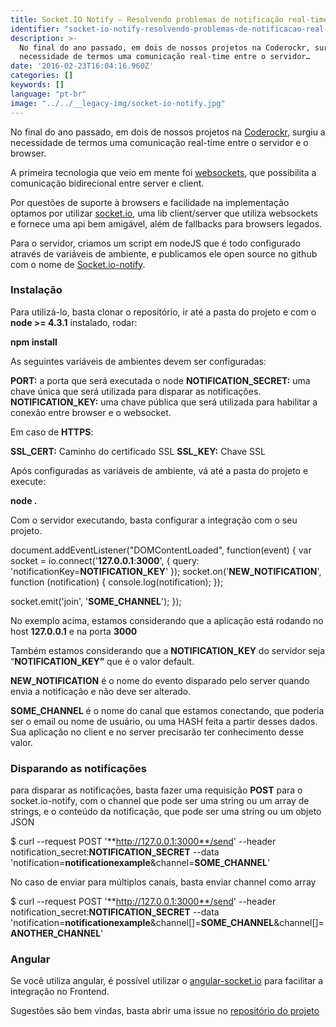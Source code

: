 ```yaml
---
title: Socket.IO Notify — Resolvendo problemas de notificação real-time
identifier: "socket-io-notify-resolvendo-problemas-de-notificacao-real-time"
description: >-
  No final do ano passado, em dois de nossos projetos na Coderockr, surgiu a
  necessidade de termos uma comunicação real-time entre o servidor…
date: '2016-02-23T16:04:16.960Z'
categories: []
keywords: []
language: "pt-br"
image: "../../__legacy-img/socket-io-notify.jpg"
---
```


No final do ano passado, em dois de nossos projetos na [Coderockr](http://www.coderockr.com), surgiu a necessidade de termos uma comunicação real-time entre o servidor e o browser.

A primeira tecnologia que veio em mente foi [websockets](https://developer.mozilla.org/pt-br/docs/WebSockets), que possibilita a comunicação bidirecional entre server e client.

Por questões de suporte à browsers e facilidade na implementação optamos por utilizar [socket.io](http://socket.io/), uma lib client/server que utiliza websockets e fornece uma api bem amigável, além de fallbacks para browsers legados.

Para o servidor, criamos um script em nodeJS que é todo configurado através de variáveis de ambiente, e publicamos ele open source no github com o nome de [Socket.io-notify](https://github.com/viniciusdacal/socket.io-notify).

### Instalação

Para utilizá-lo, basta clonar o repositório, ir até a pasta do projeto e com o **node >= 4.3.1** instalado, rodar:

**npm install**

As seguintes variáveis de ambientes devem ser configuradas:

**PORT:** a porta que será executada o node
**NOTIFICATION\_SECRET:** uma chave única que será utilizada para disparar as notificações.
**NOTIFICATION\_KEY:** uma chave pública que será utilizada para habilitar a conexão entre browser e o websocket.

Em caso de **HTTPS**:

**SSL\_CERT:** Caminho do certificado SSL
**SSL\_KEY:** Chave SSL

Após configuradas as variáveis de ambiente, vá até a pasta do projeto e execute:

**node .**

Com o servidor executando, basta configurar a integração com o seu projeto.

document.addEventListener("DOMContentLoaded", function(event) {
  var socket = io.connect('**127.0.0.1**:**3000**', {
    query: 'notificationKey=**NOTIFICATION\_KEY**'
  });
  socket.on('**NEW\_NOTIFICATION**', function (notification) {
    console.log(notification);
  });

  socket.emit('join', '**SOME\_CHANNEL**');
});

No exemplo acima, estamos considerando que a aplicação está rodando no host **127.0.0.1** e na porta **3000**

Também estamos considerando que a **NOTIFICATION\_KEY** do servidor seja “**NOTIFICATION\_KEY”** que é o valor default.

**NEW\_NOTIFICATION** é o nome do evento disparado pelo server quando envia a notificação e não deve ser alterado.

**SOME\_CHANNEL** é o nome do canal que estamos conectando, que poderia ser o email ou nome de usuário, ou uma HASH feita a partir desses dados. Sua aplicação no client e no server precisarão ter conhecimento desse valor.

### Disparando as notificações

para disparar as notificações, basta fazer uma requisição **POST** para o socket.io-notify, com o channel que pode ser uma string ou um array de strings, e o conteúdo da notificação, que pode ser uma string ou um objeto JSON

$ curl --request POST '**http://127.0.0.1:3000**/send' --header notification\_secret:**NOTIFICATION\_SECRET** --data 'notification=**notificationexample**&channel=**SOME\_CHANNEL**'

No caso de enviar para múltiplos canais, basta enviar channel como array

$ curl --request POST '**http://127.0.0.1:3000**/send' --header notification\_secret:**NOTIFICATION\_SECRET** --data 'notification=**notificationexample**&channel\[\]=**SOME\_CHANNEL**&channel\[\]=**ANOTHER\_CHANNEL**'

### Angular

Se você utiliza angular, é possível utilizar o [angular-socket.io](https://github.com/btford/angular-socket-io) para facilitar a integração no Frontend.

Sugestões são bem vindas, basta abrir uma issue no [repositório do projeto](https://github.com/viniciusdacal/socket.io-notify)
